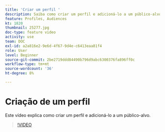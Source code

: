 ```yaml
---
title: 'Criar um perfil '
description: Saiba como criar um perfil e adicioná-lo a um público-alvo.
feature: Profiles, Audiences
kt: 1820
thumbnail: 25277.jpg
doc-type: feature video
activity: use
team: DOC
exl-id: a2a816e2-9e6d-4f67-9d4e-c6413eaa81f4
role: User
level: Beginner
source-git-commit: 2be2719ddd84490b796d9abc6300376fa896ff0c
workflow-type: tm+mt
source-wordcount: '36'
ht-degree: 8%

---
```


# Criação de um perfil

Este vídeo explica como criar um perfil e adicioná-lo a um público-alvo.

>[!VIDEO](https://video.tv.adobe.com/v/25277/?quality=12)
